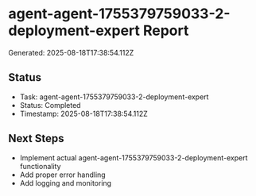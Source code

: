 # agent-agent-1755379759033-2-deployment-expert Report

Generated: 2025-08-18T17:38:54.112Z

## Status
- Task: agent-agent-1755379759033-2-deployment-expert
- Status: Completed
- Timestamp: 2025-08-18T17:38:54.112Z

## Next Steps
- Implement actual agent-agent-1755379759033-2-deployment-expert functionality
- Add proper error handling
- Add logging and monitoring
